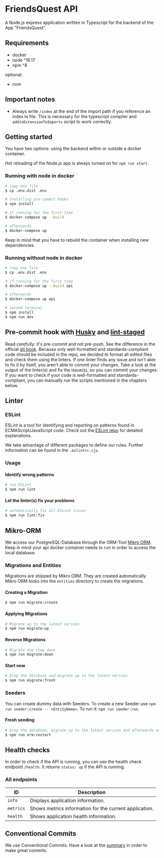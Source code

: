 # FriendsQuest API
 
A Node.js express application written in Typescript for the backend of the App "FriendsQuest".

## Requirements
* docker
* node ^16.17
* npm ^8

optional:
* nvm

## Important notes

* Always write `/index` at the end of the import path if you reference an index.ts file. This is necessary for the typescript compiler and `addJsExtensionToImports` script to work correctly.

## Getting started

You have two options: using the backend within or outside a docker container.

Hot reloading of the Node.js app is always turned on for `npm run start`.

### Running with node in docker

```bash
# copy env file
$ cp .env.dist .env

# installing pre-commit hooks
$ npm install

# if running for the first time
$ docker-compose up --build

# afterwards
$ docker-compose up
```

Keep in mind that you have to rebuild the container when installing new dependencies.

### Running without node in docker
```bash
# copy env file
$ cp .env.dist .env

# if running for the first time
$ docker-compose up --build api

# afterwards
$ docker-compose up api

# second terminal
$ npm install
$ npm run dev
```

## Pre-commit hook with [Husky](https://github.com/typicode/husky) and [lint-staged](https://github.com/okonet/lint-staged)
Read carefully: it's pre-commit and not pre-push. See the difference in the official [git book](https://git-scm.com/book/en/v2/Customizing-Git-Git-Hooks).
Because only well-formatted and standards-compliant code should be included in the repo,
we decided to format all edited files and check them using the linters.
If one linter finds any issue and isn't able to fix it by itself, you aren't able to commit your changes.
Take a look at the output of the linter(s) and fix the issue(s), so you can commit your changes.
If you want to check if your code is well-formatted and standards-compliant, you can manually run the scripts mentioned in the chapters below.

## Linter

### ESLint

ESLint is a tool for identifying and reporting on patterns found in ECMAScript/JavaScript code.
Check out the [ESLint repo](https://github.com/eslint/eslint) for detailed explanations.

We take advantage of different packages to define our rules. Further information can be found in the `.eslintrc.cjs`.

### Usage

#### Identify wrong patterns

``` bash
# run ESLint
$ npm run lint
```

#### Let the linter(s) fix your problems

``` bash
# automatically fix all ESLint issues
$ npm run lint:fix
```

## Mikro-ORM

We access our PostgreSQL-Database through the ORM-Tool [Mikro ORM](https://mikro-orm.io/). Keep in mind your api docker container needs to run in order to access the local database.

### Migrations and Entities

Migrations are shipped by Mikro ORM. They are created automatically. Mikro ORM looks into the `entities` directory to create the migrations.

#### Creating a Migration

```bash
$ npm run migrate:create
```

#### Applying Migrations

```bash
# Migrate up to the latest version
$ npm run migrate:up
```

#### Reverse Migrations

```bash
# Migrate one step down
$ npm run migrate:down
```

#### Start new
```bash
# Drop the database and migrate up to the latest version
$ npm run migrate:fresh
```

### Seeders

You can create dummy data with Seeders. To create a new Seeder use `npm run seeder:create -- <EntityName>`. To run it: `npm run seeder:run`.

#### Fresh seeding
```bash
# Drop the database, migrate up to the latest version and afterwards seed the database
$ npm run orm:restart
```

## Health checks
In order to check if the API is running, you can use the health check endpoint `/health`. It returns `status: up` if the API is running.

### All endpoints
| ID        | Description                                            |
|-----------|--------------------------------------------------------|
| `info`    | Displays application information.                      |
| `metrics` | Shows metrics information for the current application. |
| `health`  | Shows application health information.                  |

## Conventional Commits

We use Conventional Commits. Have a look at the [summary](https://www.conventionalcommits.org/en/v1.0.0/#summary) in order to make great commits.
